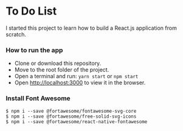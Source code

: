 # To Do List

I started this project to learn how to build a React.js application from scratch.

### How to run the app
- Clone or download this repository.
- Move to the root folder of the project.
- Open a terminal and run:
`yarn start` or `npm start`
- Open [http://localhost:3000](http://localhost:3000) to view it in the browser.

### Install Font Awesome
```
$ npm i --save @fortawesome/fontawesome-svg-core
$ npm i --save @fortawesome/free-solid-svg-icons
$ npm i --save @fortawesome/react-native-fontawesome
```